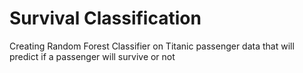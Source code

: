 # Survival Classification

Creating Random Forest Classifier on Titanic passenger data that will predict if a passenger will survive or not

